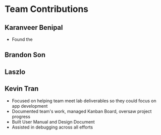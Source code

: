 # Team Contributions


## Karanveer Benipal

- Found the 

## Brandon Son


## Laszlo


## Kevin Tran

- Focused on helping team meet lab deliverables so they could focus on app development
- Documented team's work, managed Kanban Board, oversaw project progress
- Built User Manual and Design Document
- Assisted in debugging across all efforts
